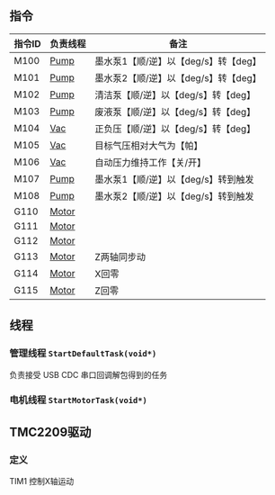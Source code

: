## 指令
|指令ID|负责线程|备注|
|--|--|--|
|M100| [Pump](Tasks/Pump.c) | 墨水泵1【顺/逆】以【deg/s】转【deg】|
|M101| [Pump](Tasks/Pump.c) | 墨水泵2【顺/逆】以【deg/s】转【deg】|
|M102| [Pump](Tasks/Pump.c) | 清洁泵【顺/逆】以【deg/s】转【deg】|
|M103| [Pump](Tasks/Pump.c) | 废液泵【顺/逆】以【deg/s】转【deg】|
|M104| [Vac](Tasks/Vac.c) | 正负压【顺/逆】以【deg/s】转【deg】 |
|M105| [Vac](Tasks/Vac.c) | 目标气压相对大气为【帕】|
|M106| [Vac](Tasks/Vac.c) | 自动压力维持工作【关/开】 |
|M107| [Pump](Tasks/Pump.c) | 墨水泵1【顺/逆】以【deg/s】转到触发 |
|M108| [Pump](Tasks/Pump.c) | 墨水泵2【顺/逆】以【deg/s】转到触发 |
|G110| [Motor](Tasks/Motor.c) |  |
|G111| [Motor](Tasks/Motor.c) |  |
|G112| [Motor](Tasks/Motor.c) |  |
|G113| [Motor](Tasks/Motor.c) | Z两轴同步动 |
|G114| [Motor](Tasks/Motor.c) | X回零 |
|G115| [Motor](Tasks/Motor.c) | Z回零 |



## 线程
### 管理线程 `StartDefaultTask(void*)`
负责接受 USB CDC 串口回调解包得到的任务
### 电机线程 `StartMotorTask(void*)`


## TMC2209驱动
### 定义

TIM1 控制X轴运动